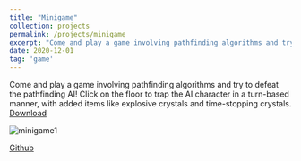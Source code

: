```yaml
---
title: "Minigame"
collection: projects
permalink: /projects/minigame
excerpt: "Come and play a game involving pathfinding algorithms and try to defeat the pathfinding AI! Click on the floor to trap the AI character in a turn-based manner, with added items like explosive crystals and time-stopping crystals. <br/><img src='/images/minigame1.png'>"
date: 2020-12-01
tag: 'game'
---
```


Come and play a game involving pathfinding algorithms and try to defeat the pathfinding AI! Click on the floor to trap the AI character in a turn-based manner, with added items like explosive crystals and time-stopping crystals.  
[Download](https://github.com/jinjinhe2001/minigame/releases/download/v1.0.0/mini.game.rar)

![minigame1](http://jinjinhe2001.github.io/images/minigame1.png)

[Github](https://github.com/jinjinhe2001/minigame)
